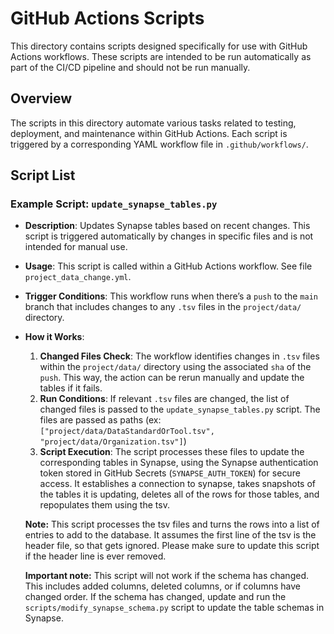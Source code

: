 # GitHub Actions Scripts

This directory contains scripts designed specifically for use with GitHub Actions workflows. These scripts are intended to be run automatically as part of the CI/CD pipeline and should not be run manually.

## Overview

The scripts in this directory automate various tasks related to testing, deployment, and maintenance within GitHub Actions. Each script is triggered by a corresponding YAML workflow file in `.github/workflows/`.

## Script List

### Example Script: `update_synapse_tables.py`

- **Description**: Updates Synapse tables based on recent changes. This script is triggered automatically by changes in specific files and is not intended for manual use.

- **Usage**: This script is called within a GitHub Actions workflow. See file `project_data_change.yml`.

- **Trigger Conditions**: This workflow runs when there’s a `push` to the `main` branch that includes changes to any `.tsv` files in the `project/data/` directory.

- **How it Works**:
  1. **Changed Files Check**: The workflow identifies changes in `.tsv` files within the `project/data/` directory using the associated `sha` of the `push`. This way, the action can be rerun manually and update the tables if it fails.
  2. **Run Conditions**: If relevant `.tsv` files are changed, the list of changed files is passed to the `update_synapse_tables.py` script. The files are passed as  paths (ex: `["project/data/DataStandardOrTool.tsv", "project/data/Organization.tsv"]`)
  3. **Script Execution**: The script processes these files to update the corresponding tables in Synapse, using the Synapse authentication token stored in GitHub Secrets (`SYNAPSE_AUTH_TOKEN`) for secure access. It establishes a connection to synapse, takes snapshots of the tables it is updating, deletes all of the rows for those tables, and repopulates them using the tsv.

  **Note:** This script processes the tsv files and turns the rows into a list of entries to add to the database. It assumes the first line of the tsv is the header file, so that gets ignored. Please make sure to update this script if the header line is ever removed.

  **Important note:** This script will not work if the schema has changed. This includes added columns, deleted columns, or if columns have changed order. If the schema has changed, update and run the `scripts/modify_synapse_schema.py` script to update the table schemas in Synapse.
